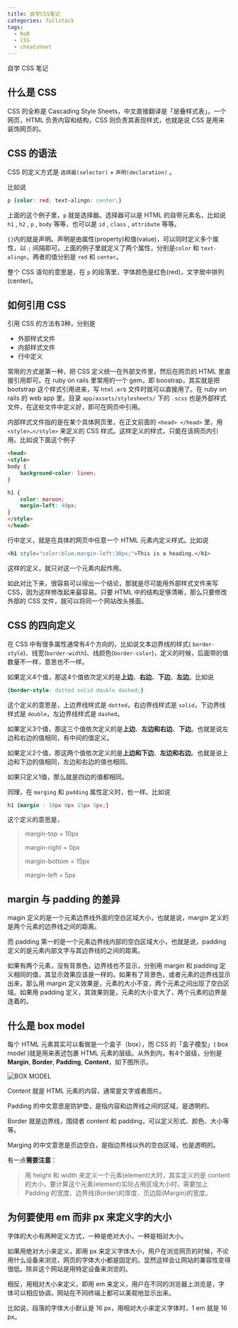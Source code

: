 ```yaml
---
title: 自学CSS笔记
categories: fullstack
tags:
  - RoR
  - CSS
  - cheatsheet
---
```


自学 CSS 笔记

## 什么是 CSS

CSS 的全称是 Cascading Style Sheets，中文直接翻译是「层叠样式表」。一个网页，HTML 负责内容和结构，CSS 则负责其表现样式，也就是说 CSS 是用来装饰网页的。

## CSS 的语法

CSS 的定义方式是 `选择器(selector)` + `声明(declaration)` 。

比如说

```css
p {color: red; text-alingn: center;}
```

上面的这个例子里，`p` 就是选择器。选择器可以是 HTML 的自带元素名，比如说 `h1` , `h2` , `p` , `body` 等等，也可以是 `id` ,  `class` , `attribute` 等等。

`{}`内的就是声明。声明是由属性(property)和值(value)，可以同时定义多个属性，以 `;` 间隔即可。上面的例子里就定义了两个属性，分别是`color` 和 `text-alingn`，两者的值分别是 `red` 和 `center`。

整个 CSS 语句的意思是，在 `p` 的段落里，字体颜色是红色(red)，文字居中排列(center)。

## 如何引用 CSS

引用 CSS 的方法有3种，分别是

- 外部样式文件
- 内部样式文件
- 行中定义

常用的方式是第一种，把 CSS 定义统一在外部文件里，然后在网页的 HTML 里直接引用即可。在 ruby on rails 里常用的一个 gem，即 boostrap，其实就是把 bootstrap 这个样式引用进来，写 `html.erb` 文件时就可以直接用了。在 ruby on rails 的 web app 里，目录 `app/assets/stylesheets/` 下的 `.scss` 也是外部样式文件，在这些文件中定义好，即可在网页中引用。

内部样式文件指的是在某个具体网页里，在正文前面的 `<head> </head>` 里，用 `<style>…</style>` 来定义的 CSS 样式。这样定义的样式，只能在该网页内引用。比如说下面这个例子

```html
<head>
<style>
body {
    background-color: linen;
}

h1 {
    color: maroon;
    margin-left: 40px;
}
</style>
</head>
```

行中定义，就是在具体的网页中任意一个 HTML 元素内定义样式。比如说

```html
<h1 style="color:blue;margin-left:30px;">This is a heading.</h1>
```

这样的定义，就只对这一个元素内起作用。

如此对比下来，很容易可以得出一个结论，那就是尽可能用外部样式文件来写 CSS，因为这样修改起来最容易。只要 HTML 中的结构足够清晰，那么只要修改外部的 CSS 文件，就可以将同一个网站改头换面。

## CSS 的四向定义

在 CSS 中有很多属性通常有4个方向的，比如说文本边界线的样式( `border-style`)、线宽(`border-width`)、线颜色(`border-color`)，定义的时候，后面带的值数量不一样，意思也不一样。

如果定义4个值，那这4个值依次定义的是**上边**、**右边**、**下边**、**左边**。比如说

```css
{border-style: dotted solid double dashed;}
```

这个定义的意思是，上边界线样式是 `dotted`，右边界线样式是 `solid`，下边界线样式是 `double`，左边界线样式是 `dashed`。

如果定义3个值，那这三个值依次定义的是**上边**、**左边和右边**、**下边**。也就是说左边和右边的值相同，有中间的值定义。

如果定义2个值，那这两个值依次定义的是**上边和下边**、**左边和右边**。也就是说上边和下边的值相同，左边和右边的值也相同。

如果只定义1值，那么就是四边的值都相同。

同理，在 `marging` 和 `padding` 属性定义时，也一样。比如说

```css
h1 {margin : 10px 0px 15px 5px;}
```

这个定义的意思是，

> margin-top = 10px
>
> margin-right = 0px
>
> margin-bottom = 15px
>
> margin-left = 5px

## margin 与 padding 的差异

magin 定义的是一个元素边界线外面的空白区域大小，也就是说，margin 定义的是两个元素的边界线之间的距离。

而 padding 第一的是一个元素边界线内部的空白区域大小，也就是说，padding 定义的是元素内部文字与其边界线的之间的距离。

如果有两个元素，没有背景色，边界线也不显示，分别用 margin 和 padding 定义相同的值，其显示效果应该是一样的。如果有了背景色，或者元素的边界线显示出来，那么用 margin 定义效果是，元素的大小不变，两个元素之间出现了空白区域。如果用 padding 定义，其效果则是，元素的大小变大了，两个元素的边界是连着的。

## 什么是 box model

每个 HTML 元素其实可以看做是一个盒子（box），而 CSS 的「盒子模型」( box model )就是用来表述包裹 HTML 元素的层级。从外到内，有4个层级，分别是**Margin**, **Border**, **Padding**, **Content**，如下图所示。

![BOX MODEL](https://ww2.sinaimg.cn/large/006tKfTcgy1fby16mc9j5j30hm0b2dg2.jpg)

Content 就是 HTML 元素的内容，通常是文字或者图片。

Padding 的中文意思是防护垫，是指内容和边界线之间的区域，是透明的。

Border 就是边界线，围绕者 content 和 padding，可以定义形式、颜色、大小等等。

Marging 的中文意思是页边空白，是指边界线以外的空白区域，也是透明的。

有一点**需要注意**：

> 用 height 和 width 来定义一个元素(element)大时，其实定义的是 content 的大小，要计算这个元素(element)实际占用区域大小时，需要加上 Padding 的宽度、边界线(Border)的厚度、页边距(Margin)的宽度。

## 为何要使用 em 而非 px 来定义字的大小

字体的大小有两种定义方式，一种是绝对大小，一种是相对大小。

如果用绝对大小来定义，即用 px 来定义字体大小，用户在浏览网页的时候，不论用什么设备来浏览，网页的字体大小都是固定的。显然这样会让网站的兼容性变得很低。除非这个网站是用特定设备来浏览的。

相反，用相对大小来定义，即用 em 来定义，用户在不同的浏览器上浏览是，字体可以相应协调，网站在不同终端上都可以美观地显示出来。

比如说，段落的字体大小默认是 16 px，用相对大小来定义字体时，1 em 就是 16 px。
